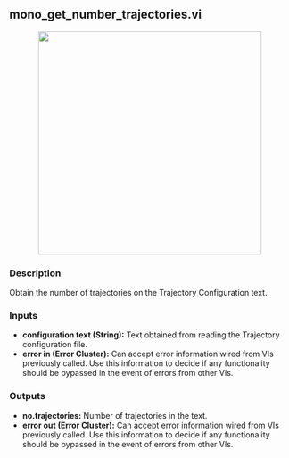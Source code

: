 ## mono_get_number_trajectories.vi
<p align="center">
<img src="https://github.com/monoDriveIO/client/raw/master/WikiPhotos/LV_client/utilities/mono__get__number__trajectoriesc.png" width="400"  />
</p>

### Description 
Obtain the number of trajectories on the Trajectory Configuration text.

### Inputs

- **configuration text (String):** Text obtained from reading the Trajectory configuration file.
- **error in (Error Cluster):** Can accept error information wired from VIs previously called. Use this information to decide if any functionality should be bypassed in the event of errors from other VIs.


### Outputs

- **no.trajectories:** Number of trajectories in the text.
- **error out (Error Cluster):** Can accept error information wired from VIs previously called. Use this information to decide if any functionality should be bypassed in the event of errors from other VIs.
